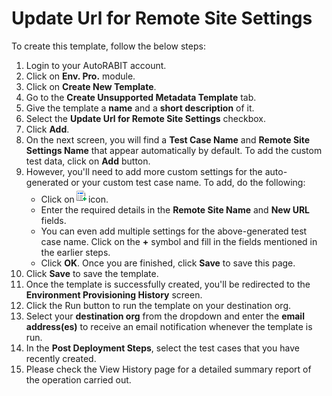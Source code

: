 # Update Url for Remote Site Settings

To create this template, follow the below steps:

1. Login to your AutoRABIT account.
2. Click on **Env. Pro.** module.
3. Click on **Create New Template**.
4. Go to the **Create Unsupported Metadata Template** tab.
5. Give the template a **name** and a **short description** of it.
6. Select the **Update Url for Remote Site Settings** checkbox.
7. Click **Add**.
8. On the next screen, you will find a **Test Case Name** and **Remote Site Settings Name** that appear automatically by default. To add the custom test data, click on **Add** button.&#x20;
9. However, you'll need to add more custom settings for the auto-generated or your custom test case name. To add, do the following:
   * Click on![](<../../../../../.gitbook/assets/image (1480).png>)icon.
   * Enter the required details in the **Remote Site Name** and **New URL** fields.&#x20;
   * You can even add multiple settings for the above-generated test case name. Click on the **+** symbol and fill in the fields mentioned in the earlier steps.&#x20;
   * Click **OK**. Once you are finished, click **Save** to save this page.
10. Click **Save** to save the template.
11. Once the template is successfully created, you'll be redirected to the **Environment Provisioning History** screen.
12. Click the Run button to run the template on your destination org.
13. Select your **destination org** from the dropdown and enter the **email address(es)** to receive an email notification whenever the template is run.
14. In the **Post Deployment Steps**, select the test cases that you have recently created.&#x20;
15. Please check the View History page for a detailed summary report of the operation carried out.
